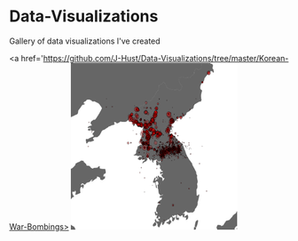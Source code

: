 # Data-Visualizations
Gallery of data visualizations I've created

<a href='https://github.com/J-Hust/Data-Visualizations/tree/master/Korean-War-Bombings> <img src='Korean-War-Bombings/Korean-War-Bombings.png' width=300 height=300 /> </a>
